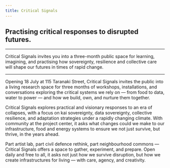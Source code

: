```yaml
---
title: Critical Signals
---
```



## Practising critical responses to disrupted futures.

---

Critical Signals invites you into a three-month public space for learning, imagining, and practising how sovereignty, resilience and collective care will shape our futures in times of rapid change.

---

Opening 18 July at 115 Taranaki Street, Critical Signals invites the public into a living research space for three months of workshops, installations, and conversations exploring the critical systems we rely on — from food to data, water to power — and how we build, own, and nurture them together.

Critical Signals explores practical and visionary responses to an era of collapses, with a focus on kai sovereignty, data sovereignty, collective resilience, and adaptation strategies under a rapidly changing climate. With community at the project center, it asks what changes could we make to our infrastructure, food and energy systems to ensure we not just survive, but thrive, in the years ahead.

Part artist lab, part civil defence rethink, part neighbourhood commons — Critical Signals offers a space to gather, experiment, and prepare. Open daily and free to all, it asks not just how we survive disruption, but how we create infrastructures for living — with care, agency, and creativity.



<script>
const NUMBER_IMAGES = 5

const options = [
  "HOW MANY DEVICES IS A LIFETIME",
  "DOES BAD WEATHER AFFECT CLOUD COMPUTING?",
  "HOW MANY DEVICES IS A LIFETIME?",
  "YOU JUST RECEIVED AND EMAIL.\nHOW?",
  "WHERE IS YOUR DATA?",
  "IS THERE MONEY WITHOUT THE INTERNET?",
  "WHAT IS THE CARBON FOOTPRINT OF A MEME?",
  "WHAT IF YOU COULD HOLD YOUR DATA?"
]

const heroTextEl = document.getElementById('target-question')
const heroImageEl = document.getElementById('target-hero')

function setHeroText () {
  const text = options[random(options.length)]
  heroTextEl.innerText = text
}
function setHeroImage () {
  const url = `/images/hero/${random(NUMBER_IMAGES) + 1}.webp`
  heroImageEl.setAttribute('src', url)
}

setHeroText()
setHeroImage()

setInterval(setHeroText, 5000)
setInterval(setHeroImage, 13000)

function random (n) {
  return Math.floor(Math.random() * n)
}
</script>


<style>
/* Over-ride defaults */
article {
}
.prose {
  max-width: 100%;
  margin-bottom: 3rem;
}

.homepage-hero {
  height: 100%;
  width: 100%;
  min-height: 30rem;

  display: grid;
  align-content: space-between;

  .question {
    justify-self: start;
    max-width: 40rem;

    font-family: bold_font;
    font-size: 4rem;
    line-height: 4.5rem;
    text-align: start;

    filter: drop-shadow(0 0 5px rgba(0,0,0, 0.2));
  }

  .logo {
     justify-self: end;
     max-width: 60%;
     max-height: 5rem;

     filter: drop-shadow(0 0 5px rgba(0,0,0, 0.6));
  }
}

@media (max-width: 768px) {
  article {
    margin-left: calc(var(--spacing) * -6);
    margin-right: calc(var(--spacing) * -6);
    max-width: calc(100% + calc(var(--spacing) * 12)) !important;
  }
</style>

<div style="display: none">
<!-- HACK: needed the hugo to compile the assets, so hid them in the page! -->

<img src="images/hero/1.webp" >
<img src="images/hero/2.webp" >
<img src="images/hero/3.webp" >
<img src="images/hero/4.webp" >
<img src="images/hero/5.webp" >

</div>
